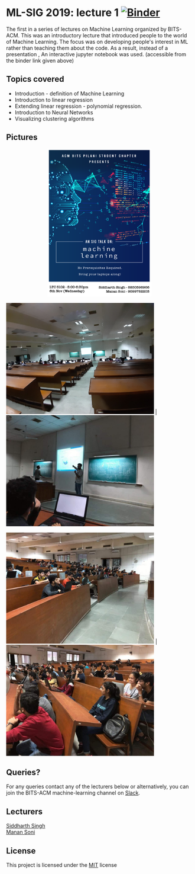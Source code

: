 # ML-SIG  2019: lecture 1 [![Binder](https://mybinder.org/badge_logo.svg)](https://mybinder.org/v2/gh/coolsidd/ML_SIG_2019_Lecture/master)
The first in a series of lectures on Machine Learning organized by BITS-ACM. This was an introductory lecture that introduced people to the world of Machine Learning.
The focus was on developing people's interest in ML rather than teaching them about the code. As a result, instead of a presentation , An interactive jupyter notebook was used. (accessible from the binder link given above)
## Topics covered
* Introduction - definition of Machine Learning
* Introduction to linear regression
* Extending linear regression - polynomial regression.
* Introduction to Neural Networks
* Visualizing clustering algorithms

## Pictures
<p align="center">
  <img src="https://github.com/MananSoni42/ML_SIG_2019_Lecture/blob/readme/assets/ml_poster.png" height=400px>  
</p>  

<img src="https://github.com/MananSoni42/ML_SIG_2019_Lecture/blob/readme/assets/lec1.jpg" height=300px> | <img src="https://github.com/MananSoni42/ML_SIG_2019_Lecture/blob/readme/assets/lec2.jpg" height=300px> 

<img src="https://github.com/MananSoni42/ML_SIG_2019_Lecture/blob/readme/assets/audience1.jpg" height=300px> | <img src="https://github.com/MananSoni42/ML_SIG_2019_Lecture/blob/readme/assets/audience2.jpg" height=300px>  

## Queries?
For any queries contact any of the lecturers below or alternatively, you can join the BITS-ACM machine-learning channel on [Slack](http://bitsacm.slack.com/).
## Lecturers
[Siddharth Singh](https://github.com/coolsidd)  
[Manan Soni](https://github.com/MananSoni42)

## License
This project is licensed under the [MIT](https://opensource.org/licenses/MIT) license
